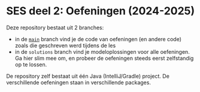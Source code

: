 # SES deel 2: Oefeningen (2024-2025)

Deze repository bestaat uit 2 branches:
- in de [`main`](../main) branch vind je de code van oefeningen (en andere code) zoals die geschreven werd tijdens de les
- in de `solutions` branch vind je modeloplossingen voor alle oefeningen. Ga hier slim mee om, en probeer de oefeningen steeds eerst zelfstandig op te lossen.

De repository zelf bestaat uit één Java (IntelliJ/Gradle) project.
De verschillende oefeningen staan in verschillende packages.
